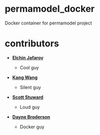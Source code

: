 # permamodel_docker
Docker container for permamodel project

# contributors
* **[Elchin Jafarov](https://github.com/Elchin)**

  * Cool guy

* **[Kang Wang](https://github.com/wk1984)**

  * Silent guy

* **[Scott Stuward](https://github.com/sc0tts)**

  * Loud guy

* **[Dayne Broderson](https://github.com/dayne)**

  * Docker guy

